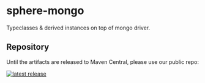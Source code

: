 # sphere-mongo

Typeclasses & derived instances on top of mongo driver.

## Repository

Until the artifacts are released to Maven Central, please use our public repo:

[![latest release](https://img.shields.io/maven-central/v/com.commercetools/sphere-mongo_2.13.svg?label=Maven%20Central)](https://search.maven.org/search?q=g:com.commercetools%20AND%20a:sphere-mongo*)